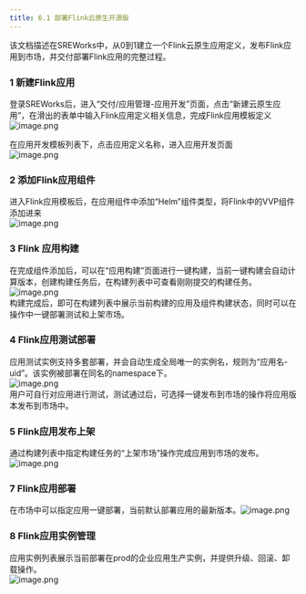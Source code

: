 ```yaml
---
title: 6.1 部署Flink云原生开源版
---
```


该文档描述在SREWorks中，从0到1建立一个Flink云原生应用定义，发布Flink应用到市场，并交付部署Flink应用的完整过程。

<a name="HutKe"></a>

### 1 新建Flink应用
登录SREWorks后，进入“交付/应用管理-应用开发”页面，点击“新建云原生应用”，在滑出的表单中输入Flink应用定义相关信息，完成Flink应用模板定义<br />![image.png](https://cdn.nlark.com/yuque/0/2022/png/703896/1648179543731-7c274522-0974-48d8-97ce-91f976684883.png#clientId=u7a5818e5-7e9a-4&crop=0&crop=0&crop=1&crop=1&from=paste&height=754&id=u6d95e190&margin=%5Bobject%20Object%5D&name=image.png&originHeight=1508&originWidth=2866&originalType=binary&ratio=1&rotation=0&showTitle=false&size=282781&status=done&style=none&taskId=uce64e4f3-b861-4a8a-a511-05e3a394cf9&title=&width=1433)

在应用开发模板列表下，点击应用定义名称，进入应用开发页面<br />![image.png](https://cdn.nlark.com/yuque/0/2022/png/703896/1648179543893-646e35b5-c374-43d4-9ffa-315da591bf7f.png#clientId=u7a5818e5-7e9a-4&crop=0&crop=0&crop=1&crop=1&from=paste&height=762&id=u0dbdf889&margin=%5Bobject%20Object%5D&name=image.png&originHeight=1524&originWidth=2878&originalType=binary&ratio=1&rotation=0&showTitle=false&size=664502&status=done&style=none&taskId=u74fa49fc-eb0b-4a44-99fe-f6268bd53bd&title=&width=1439)

<a name="lAX7o"></a>

### 2 添加Flink应用组件
进入Flink应用模板后，在应用组件中添加“Helm”组件类型，将Flink中的VVP组件添加进来<br />![image.png](https://cdn.nlark.com/yuque/0/2022/png/703896/1648179544056-45bf7670-1825-4cd2-9d57-fc1566b6d2a4.png#clientId=u26905c1f-2b20-4&crop=0&crop=0&crop=1&crop=1&from=paste&height=696&id=u7125b74e&margin=%5Bobject%20Object%5D&name=image.png&originHeight=1392&originWidth=2428&originalType=binary&ratio=1&rotation=0&showTitle=false&size=344344&status=done&style=none&taskId=u53eeb711-a62a-46c6-9318-533a1bee435&title=&width=1214)


<a name="U19f2"></a>

### 3 Flink 应用构建
在完成组件添加后，可以在“应用构建”页面进行一键构建，当前一键构建会自动计算版本，创建构建任务后，在构建列表中可查看刚刚提交的构建任务。<br />![image.png](https://cdn.nlark.com/yuque/0/2022/png/703896/1648179544228-9376276c-b67b-4fce-9dea-d0bd5a20cb88.png#clientId=u444a9585-9f87-4&crop=0&crop=0&crop=1&crop=1&from=paste&height=747&id=u9547ca83&margin=%5Bobject%20Object%5D&name=image.png&originHeight=1494&originWidth=2866&originalType=binary&ratio=1&rotation=0&showTitle=false&size=883606&status=done&style=none&taskId=uef65bac1-d20f-41d1-aa36-76276595c8f&title=&width=1433)<br />构建完成后，即可在构建列表中展示当前构建的应用及组件构建状态，同时可以在操作中一键部署测试和上架市场。

<a name="K8I4C"></a>

### 4 Flink应用测试部署
应用测试实例支持多套部署，并会自动生成全局唯一的实例名，规则为“应用名-uid”。该实例被部署在同名的namespace下。<br />![image.png](https://cdn.nlark.com/yuque/0/2022/png/703896/1648179544422-00b08297-bc16-44f8-bb77-ff1eabba8cbf.png#clientId=u444a9585-9f87-4&crop=0&crop=0&crop=1&crop=1&from=paste&height=747&id=u82226937&margin=%5Bobject%20Object%5D&name=image.png&originHeight=1494&originWidth=2868&originalType=binary&ratio=1&rotation=0&showTitle=false&size=225272&status=done&style=none&taskId=u905b5bd2-6435-4164-8f87-224b374c572&title=&width=1434)<br />用户可自行对应用进行测试，测试通过后，可选择一键发布到市场的操作将应用版本发布到市场中。

<a name="iBcye"></a>

### 5 Flink应用发布上架

通过构建列表中指定构建任务的“上架市场”操作完成应用到市场的发布。![image.png](https://cdn.nlark.com/yuque/0/2022/png/703896/1648179544579-fdb766c8-1f14-49cc-a6d7-7e8f683d9560.png#clientId=u444a9585-9f87-4&crop=0&crop=0&crop=1&crop=1&from=paste&height=700&id=ufe19622f&margin=%5Bobject%20Object%5D&name=image.png&originHeight=1400&originWidth=2850&originalType=binary&ratio=1&rotation=0&showTitle=false&size=624491&status=done&style=none&taskId=u0845e267-20dc-4cd8-af58-2d4b24b9d83&title=&width=1425)

<a name="Puqg4"></a>

### 7 Flink应用部署
在市场中可以指定应用一键部署，当前默认部署应用的最新版本。![image.png](https://cdn.nlark.com/yuque/0/2022/png/703896/1648179544732-cf64925e-852d-4305-b347-c5d4f635d0e8.png#clientId=u444a9585-9f87-4&crop=0&crop=0&crop=1&crop=1&from=paste&height=543&id=Ldc0A&margin=%5Bobject%20Object%5D&name=image.png&originHeight=1086&originWidth=2866&originalType=binary&ratio=1&rotation=0&showTitle=false&size=426219&status=done&style=none&taskId=ue09a8dd7-03f7-4588-b19e-ff719dd3b63&title=&width=1433)
<a name="RfvwI"></a>

### 8 Flink应用实例管理
应用实例列表展示当前部署在prod的企业应用生产实例，并提供升级、回滚、卸载操作。<br />![image.png](https://cdn.nlark.com/yuque/0/2022/png/703896/1648179544887-620a7b87-072c-4488-b530-0f4d2bd13e93.png#clientId=u444a9585-9f87-4&crop=0&crop=0&crop=1&crop=1&from=paste&height=744&id=u1943e104&margin=%5Bobject%20Object%5D&name=image.png&originHeight=1488&originWidth=2860&originalType=binary&ratio=1&rotation=0&showTitle=false&size=404583&status=done&style=none&taskId=uee1ce6ec-41d1-4795-92d6-b70c82851e7&title=&width=1430)
